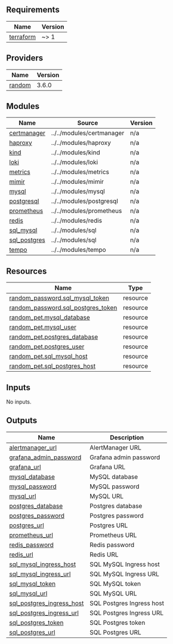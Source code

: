 <!-- BEGIN_TF_DOCS -->
## Requirements

| Name | Version |
|------|---------|
| <a name="requirement_terraform"></a> [terraform](#requirement\_terraform) | ~> 1 |

## Providers

| Name | Version |
|------|---------|
| <a name="provider_random"></a> [random](#provider\_random) | 3.6.0 |

## Modules

| Name | Source | Version |
|------|--------|---------|
| <a name="module_certmanager"></a> [certmanager](#module\_certmanager) | ../../modules/certmanager | n/a |
| <a name="module_haproxy"></a> [haproxy](#module\_haproxy) | ../../modules/haproxy | n/a |
| <a name="module_kind"></a> [kind](#module\_kind) | ../../modules/kind | n/a |
| <a name="module_loki"></a> [loki](#module\_loki) | ../../modules/loki | n/a |
| <a name="module_metrics"></a> [metrics](#module\_metrics) | ../../modules/metrics | n/a |
| <a name="module_mimir"></a> [mimir](#module\_mimir) | ../../modules/mimir | n/a |
| <a name="module_mysql"></a> [mysql](#module\_mysql) | ../../modules/mysql | n/a |
| <a name="module_postgresql"></a> [postgresql](#module\_postgresql) | ../../modules/postgresql | n/a |
| <a name="module_prometheus"></a> [prometheus](#module\_prometheus) | ../../modules/prometheus | n/a |
| <a name="module_redis"></a> [redis](#module\_redis) | ../../modules/redis | n/a |
| <a name="module_sql_mysql"></a> [sql\_mysql](#module\_sql\_mysql) | ../../modules/sql | n/a |
| <a name="module_sql_postgres"></a> [sql\_postgres](#module\_sql\_postgres) | ../../modules/sql | n/a |
| <a name="module_tempo"></a> [tempo](#module\_tempo) | ../../modules/tempo | n/a |

## Resources

| Name | Type |
|------|------|
| [random_password.sql_mysql_token](https://registry.terraform.io/providers/hashicorp/random/latest/docs/resources/password) | resource |
| [random_password.sql_postgres_token](https://registry.terraform.io/providers/hashicorp/random/latest/docs/resources/password) | resource |
| [random_pet.mysql_database](https://registry.terraform.io/providers/hashicorp/random/latest/docs/resources/pet) | resource |
| [random_pet.mysql_user](https://registry.terraform.io/providers/hashicorp/random/latest/docs/resources/pet) | resource |
| [random_pet.postgres_database](https://registry.terraform.io/providers/hashicorp/random/latest/docs/resources/pet) | resource |
| [random_pet.postgres_user](https://registry.terraform.io/providers/hashicorp/random/latest/docs/resources/pet) | resource |
| [random_pet.sql_mysql_host](https://registry.terraform.io/providers/hashicorp/random/latest/docs/resources/pet) | resource |
| [random_pet.sql_postgres_host](https://registry.terraform.io/providers/hashicorp/random/latest/docs/resources/pet) | resource |

## Inputs

No inputs.

## Outputs

| Name | Description |
|------|-------------|
| <a name="output_alertmanager_url"></a> [alertmanager\_url](#output\_alertmanager\_url) | AlertManager URL |
| <a name="output_grafana_admin_password"></a> [grafana\_admin\_password](#output\_grafana\_admin\_password) | Grafana admin password |
| <a name="output_grafana_url"></a> [grafana\_url](#output\_grafana\_url) | Grafana URL |
| <a name="output_mysql_database"></a> [mysql\_database](#output\_mysql\_database) | MySQL database |
| <a name="output_mysql_password"></a> [mysql\_password](#output\_mysql\_password) | MySQL password |
| <a name="output_mysql_url"></a> [mysql\_url](#output\_mysql\_url) | MySQL URL |
| <a name="output_postgres_database"></a> [postgres\_database](#output\_postgres\_database) | Postgres database |
| <a name="output_postgres_password"></a> [postgres\_password](#output\_postgres\_password) | Postgres password |
| <a name="output_postgres_url"></a> [postgres\_url](#output\_postgres\_url) | Postgres URL |
| <a name="output_prometheus_url"></a> [prometheus\_url](#output\_prometheus\_url) | Prometheus URL |
| <a name="output_redis_password"></a> [redis\_password](#output\_redis\_password) | Redis password |
| <a name="output_redis_url"></a> [redis\_url](#output\_redis\_url) | Redis URL |
| <a name="output_sql_mysql_ingress_host"></a> [sql\_mysql\_ingress\_host](#output\_sql\_mysql\_ingress\_host) | SQL MySQL Ingress host |
| <a name="output_sql_mysql_ingress_url"></a> [sql\_mysql\_ingress\_url](#output\_sql\_mysql\_ingress\_url) | SQL MySQL Ingress URL |
| <a name="output_sql_mysql_token"></a> [sql\_mysql\_token](#output\_sql\_mysql\_token) | SQL MySQL token |
| <a name="output_sql_mysql_url"></a> [sql\_mysql\_url](#output\_sql\_mysql\_url) | SQL MySQL URL |
| <a name="output_sql_postgres_ingress_host"></a> [sql\_postgres\_ingress\_host](#output\_sql\_postgres\_ingress\_host) | SQL Postgres Ingress host |
| <a name="output_sql_postgres_ingress_url"></a> [sql\_postgres\_ingress\_url](#output\_sql\_postgres\_ingress\_url) | SQL Postgres Ingress URL |
| <a name="output_sql_postgres_token"></a> [sql\_postgres\_token](#output\_sql\_postgres\_token) | SQL Postgres token |
| <a name="output_sql_postgres_url"></a> [sql\_postgres\_url](#output\_sql\_postgres\_url) | SQL Postgres URL |
<!-- END_TF_DOCS -->
